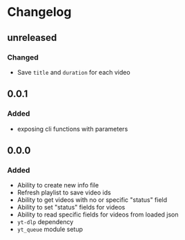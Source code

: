 # Changelog

## unreleased

### Changed

- Save `title` and `duration` for each video

## 0.0.1

### Added

- exposing cli functions with parameters

## 0.0.0

### Added

- Ability to create new info file
- Refresh playlist to save video ids
- Ability to get videos with no or specific "status" field
- Ability to set "status" fields for videos
- Ability to read specific fields for videos from loaded json
- `yt-dlp` dependency
- `yt_queue` module setup
